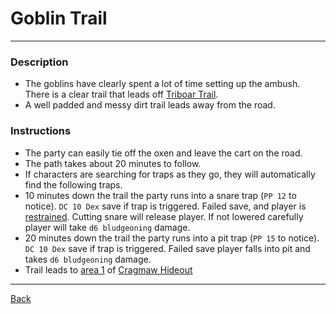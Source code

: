 # Goblin Trail
---

### Description
- The goblins have clearly spent a lot of time setting up the ambush. There is a clear trail that leads off [Triboar Trail](../locations/triboar-trail.md).
- A well padded and messy dirt trail leads away from the road.

### Instructions
 - The party can easily tie off the oxen and leave the cart on the road.
 - The path takes about 20 minutes to follow.
 - If characters are searching for traps as they go, they will automatically find the following traps.
 - 10 minutes down the trail the party runs into a snare trap (`PP 12` to notice). `DC 10 Dex` save if trap is triggered. Failed save, and player is [restrained](https://5e.tools/conditionsdiseases.html#restrained_phb). Cutting snare will release player. If not lowered carefully player will take `d6 bludgeoning` damage.
 - 20 minutes down the trail the party runs into a pit trap (`PP 15` to notice). `DC 10 Dex` save if trap is triggered. Failed save player falls into pit and takes `d6 bludgeoning` damage.
 - Trail leads to [area 1](../locations/cragmaw-hideout.md#1-cave-mouth) of [Cragmaw Hideout](../locations/cragmaw-hideout.md)

---
[Back](./scenes.md)